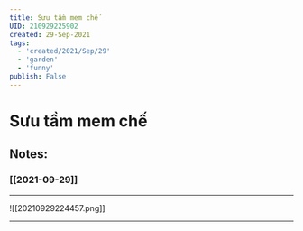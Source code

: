 ```yaml
---
title: Sưu tầm mem chế
UID: 210929225902
created: 29-Sep-2021
tags:
  - 'created/2021/Sep/29'
  - 'garden'
  - 'funny'
publish: False
---
```

# Sưu tầm mem chế

## Notes:
### [[2021-09-29]]
***
![[20210929224457.png]] 
***
